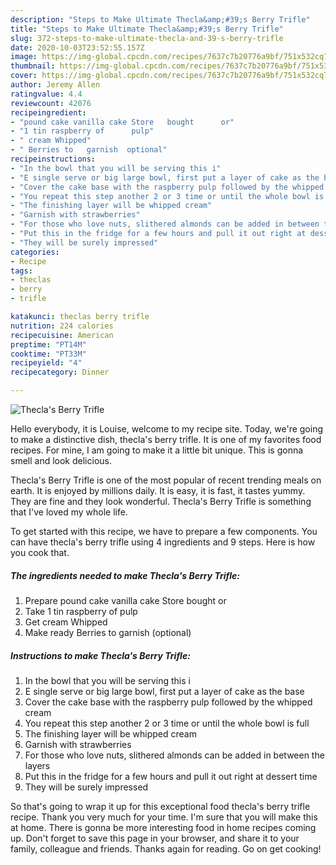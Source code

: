 ```yaml
---
description: "Steps to Make Ultimate Thecla&amp;#39;s Berry Trifle"
title: "Steps to Make Ultimate Thecla&amp;#39;s Berry Trifle"
slug: 372-steps-to-make-ultimate-thecla-and-39-s-berry-trifle
date: 2020-10-03T23:52:55.157Z
image: https://img-global.cpcdn.com/recipes/7637c7b20776a9bf/751x532cq70/theclas-berry-trifle-recipe-main-photo.jpg
thumbnail: https://img-global.cpcdn.com/recipes/7637c7b20776a9bf/751x532cq70/theclas-berry-trifle-recipe-main-photo.jpg
cover: https://img-global.cpcdn.com/recipes/7637c7b20776a9bf/751x532cq70/theclas-berry-trifle-recipe-main-photo.jpg
author: Jeremy Allen
ratingvalue: 4.4
reviewcount: 42076
recipeingredient:
- "pound cake vanilla cake Store   bought      or"
- "1 tin raspberry of      pulp"
- " cream Whipped"
- " Berries to   garnish  optional"
recipeinstructions:
- "In the bowl that you will be serving this i"
- "E single serve or big large bowl, first put a layer of cake as the base"
- "Cover the cake base with the raspberry pulp followed by the whipped cream"
- "You repeat this step another 2 or 3 time or until the whole bowl is full"
- "The finishing layer will be whipped cream"
- "Garnish with strawberries"
- "For those who love nuts, slithered almonds can be added in between the layers"
- "Put this in the fridge for a few hours and pull it out right at dessert time"
- "They will be surely impressed"
categories:
- Recipe
tags:
- theclas
- berry
- trifle

katakunci: theclas berry trifle 
nutrition: 224 calories
recipecuisine: American
preptime: "PT14M"
cooktime: "PT33M"
recipeyield: "4"
recipecategory: Dinner

---
```



![Thecla&#39;s Berry Trifle](https://img-global.cpcdn.com/recipes/7637c7b20776a9bf/751x532cq70/theclas-berry-trifle-recipe-main-photo.jpg)

Hello everybody, it is Louise, welcome to my recipe site. Today, we're going to make a distinctive dish, thecla&#39;s berry trifle. It is one of my favorites food recipes. For mine, I am going to make it a little bit unique. This is gonna smell and look delicious.



Thecla&#39;s Berry Trifle is one of the most popular of recent trending meals on earth. It is enjoyed by millions daily. It is easy, it is fast, it tastes yummy. They are fine and they look wonderful. Thecla&#39;s Berry Trifle is something that I've loved my whole life.


To get started with this recipe, we have to prepare a few components. You can have thecla&#39;s berry trifle using 4 ingredients and 9 steps. Here is how you cook that.

<!--inarticleads1-->

##### The ingredients needed to make Thecla&#39;s Berry Trifle:

1. Prepare pound cake vanilla cake Store   bought      or
1. Take 1 tin raspberry of      pulp
1. Get  cream Whipped
1. Make ready  Berries to   garnish  (optional)




<!--inarticleads2-->

##### Instructions to make Thecla&#39;s Berry Trifle:

1. In the bowl that you will be serving this i
1. E single serve or big large bowl, first put a layer of cake as the base
1. Cover the cake base with the raspberry pulp followed by the whipped cream
1. You repeat this step another 2 or 3 time or until the whole bowl is full
1. The finishing layer will be whipped cream
1. Garnish with strawberries
1. For those who love nuts, slithered almonds can be added in between the layers
1. Put this in the fridge for a few hours and pull it out right at dessert time
1. They will be surely impressed




So that's going to wrap it up for this exceptional food thecla&#39;s berry trifle recipe. Thank you very much for your time. I'm sure that you will make this at home. There is gonna be more interesting food in home recipes coming up. Don't forget to save this page in your browser, and share it to your family, colleague and friends. Thanks again for reading. Go on get cooking!
